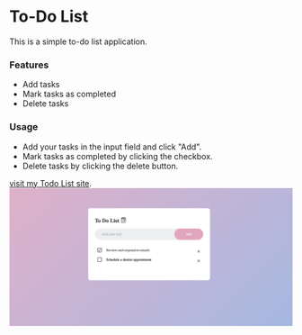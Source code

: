 # To-Do List

This is a simple to-do list application.

### Features
- Add tasks
- Mark tasks as completed
- Delete tasks

### Usage
- Add your tasks in the input field and click "Add".
- Mark tasks as completed by clicking the checkbox.
- Delete tasks by clicking the delete button.

[visit my Todo List site]([https://your-username.github.io/repository-name/](https://66788163a47af8d7abd36cb4--thriving-eclair-22ae7c.netlify.app)).
![Screenshot of My To-Do List Site](ss.png)
